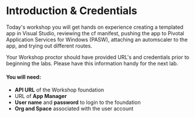 # Introduction & Credentials

Today's workshop you will get hands on experience creating a templated app in Visual Studio, reviewing the cf manifest, pushing the app to Pivotal Application Services for Windows (PASW), attaching an automscaler to the app, and trying out different routes.

Your Workshop proctor should have provided URL's and credentials prior to beginning the labs. Please have this information handy for the next lab.

#### You will need:
 - **API URL** of the Workshop foundation
 - URL of **App Manager**
 - **User name** and **password** to login to the foundation
 - **Org and Space** associated with the user account
